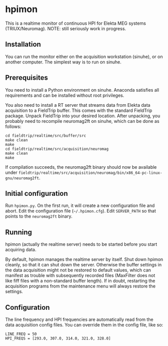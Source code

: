 # hpimon

This is a realtime monitor of continuous HPI for Elekta MEG systems (TRIUX/Neuromag). NOTE: still seriously work in progress.

## Installation

You can run the monitor either on the acquisition workstation (sinuhe), or on another computer. The simplest way is to run on sinuhe.

## Prerequisites

You need to install a Python environment on sinuhe. Anaconda satisfies all requirements and can be installed without root privileges.

You also need to install a RT server that streams data from Elekta data acquisition to a FieldTrip buffer. This comes with the standard FieldTrip package. Unpack FieldTrip into your desired location. After unpacking, you probably need to recompile neuromag2ft on sinuhe, which can be done as follows:

```
cd fieldtrip/realtime/src/buffer/src
make clean
make
cd fieldtrip/realtime/src/acquisition/neuromag
make clean
make
```

If compilation succeeds, the neuromag2ft binary should now be available under `fieldtrip/realtime/src/acquisition/neuromag/bin/x86_64-pc-linux-gnu/neuromag2ft`.

## Initial configuration

Run `hpimon.py`. On the first run, it will create a new configuration file and abort. Edit the configuration file (`~/.hpimon.cfg`). Edit `SERVER_PATH` so that points to the `neuromag2ft` binary.

## Running

hpimon (actually the realtime server) needs to be started before you start acquiring data.

By default, hpimon manages the realtime server by itself. Shut down hpimon cleanly, so that it can shut down the server. Otherwise the buffer settings in the data acquisition might not be restored to default values, which can manifest as trouble with subsequently recorded files (MaxFilter does not like fiff files with a non-standard buffer length). If in doubt, restarting the acquisition programs from the maintenance menu will always restore the settings.

## Configuration

The line frequency and HPI frequencies are automatically read from the data acquisition config files. You can override them in the config file, like so:

```
LINE_FREQ = 50
HPI_FREQS = [293.0, 307.0, 314.0, 321.0, 328.0]
```













